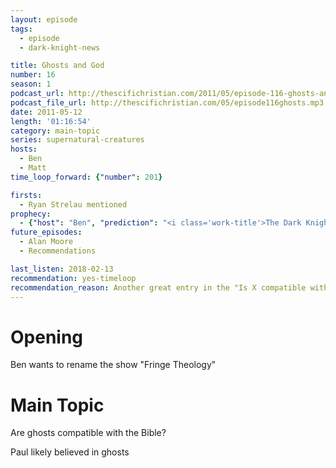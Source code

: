```yaml
---
layout: episode
tags:
  - episode
  - dark-knight-news 

title: Ghosts and God
number: 16
season: 1
podcast_url: http://thescifichristian.com/2011/05/episode-116-ghosts-and-god/
podcast_file_url: http://thescifichristian.com/05/episode116ghosts.mp3
date: 2011-05-12
length: '01:16:54'
category: main-topic
series: supernatural-creatures 
hosts:
  - Ben
  - Matt
time_loop_forward: {"number": 201}

firsts: 
  - Ryan Strelau mentioned
prophecy: 
  - {"host": "Ben", "prediction": "<i class='work-title'>The Dark Knight Rises</i> will not feature a Lazarus Pit", "veracity": true, "comments": ""}
future_episodes: 
  - Alan Moore
  - Recommendations

last_listen: 2018-02-13
recommendation: yes-timeloop
recommendation_reason: Another great entry in the "Is X compatible with Christianity?" series
---
```

# Opening
Ben wants to rename the show "Fringe Theology"



# Main Topic
Are ghosts compatible with the Bible?

Paul likely believed in ghosts